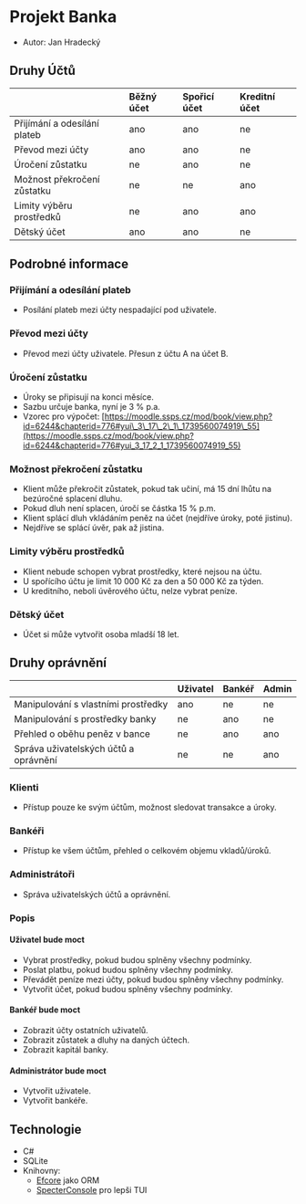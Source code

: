 # Projekt Banka 
- Autor: Jan Hradecký

## Druhy Účtů

|                                  | Běžný účet | Spořicí účet | Kreditní účet |
| :------------------------------- | :---------- | :----------- | :------------ |
| Přijímání a odesílání plateb     | ano          | ano           | ne            |
| Převod mezi účty                 | ano          | ano           | ne            |
| Úročení zůstatku                 | ne          | ano           | ne            |
| Možnost překročení zůstatku      | ne          | ne           | ano            |
| Limity výběru prostředků         | ne          | ano           | ano            |
| Dětský účet                      | ano          | ano           | ne            |

## Podrobné informace

### Přijímání a odesílání plateb

*   Posílání plateb mezi účty nespadající pod uživatele.

### Převod mezi účty

*   Převod mezi účty uživatele. Přesun z účtu A na účet B.

### Úročení zůstatku

*   Úroky se připisují na konci měsíce.
*   Sazbu určuje banka, nyní je 3 % p.a.
*   Vzorec pro výpočet: [https://moodle.ssps.cz/mod/book/view.php?id=6244&chapterid=776#yui\_3\_17\_2\_1\_1739560074919\_55](https://moodle.ssps.cz/mod/book/view.php?id=6244&chapterid=776#yui_3_17_2_1_1739560074919_55)

### Možnost překročení zůstatku

*   Klient může překročit zůstatek, pokud tak učiní, má 15 dní lhůtu na bezúročné splacení dluhu.
*   Pokud dluh není splacen, úročí se částka 15 % p.m.
*   Klient splácí dluh vkládáním peněz na účet (nejdříve úroky, poté jistinu).
*   Nejdříve se splácí úvěr, pak až jistina.

### Limity výběru prostředků

*   Klient nebude schopen vybrat prostředky, které nejsou na účtu.
*   U spořícího účtu je limit 10 000 Kč za den a 50 000 Kč za týden.
*   U kreditního, neboli úvěrového účtu, nelze vybrat peníze.

### Dětský účet

*   Účet si může vytvořit osoba mladší 18 let.

## Druhy oprávnění

|                                               | Uživatel | Bankéř | Admin |
| :-------------------------------------------- | :------- | :------- | :------- |
| Manipulování s vlastními prostředky           | ano       | ne       | ne       |
| Manipulování s prostředky banky               | ne       | ano       | ne       |
| Přehled o oběhu peněz v bance                 | ne       | ano       | ano       |
| Správa uživatelských účtů a oprávnění         | ne       | ne       | ano       |

### Klienti

*   Přístup pouze ke svým účtům, možnost sledovat transakce a úroky.

### Bankéři

*   Přístup ke všem účtům, přehled o celkovém objemu vkladů/úroků.

### Administrátoři

*   Správa uživatelských účtů a oprávnění.

### Popis

#### Uživatel bude moct

*   Vybrat prostředky, pokud budou splněny všechny podmínky.
*   Poslat platbu, pokud budou splněny všechny podmínky.
*   Převádět peníze mezi účty, pokud budou splněny všechny podmínky.
*   Vytvořit účet, pokud budou splněny všechny podmínky.

#### Bankéř bude moct

*   Zobrazit účty ostatních uživatelů.
*   Zobrazit zůstatek a dluhy na daných účtech.
*   Zobrazit kapitál banky.

#### Administrátor bude moct

*   Vytvořit uživatele.
*   Vytvořit bankéře.


## Technologie
* C#
* SQLite
* Knihovny:
    * [Efcore](https://github.com/dotnet/efcore) jako ORM
    * [SpecterConsole](https://github.com/spectreconsole/spectre.console) pro lepši TUI

